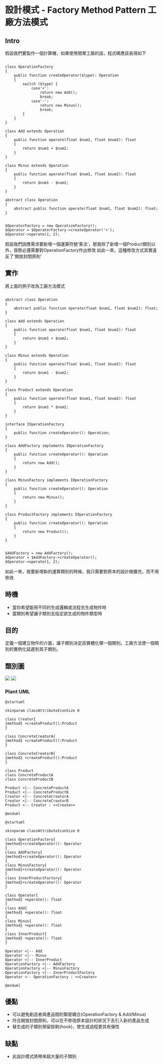 # 設計模式 - Factory Method Pattern 工廠方法模式

## Intro

假設我們要製作一個計算機，如果使用間單工廠的話，程式碼應該長得如下

```php=

class OperationFactory
{
    public function createOperator($type): Operation
    {
        switch ($type) {
            case'+':
                return new Add();
                break;
            case'-':
                return new Minus();
                break;
        }
    }
}

class Add extends Operation
{
    public function operate(float $num1, float $num2): float
    {
        return $num1 + $num2;
    }
}

class Minus extends Operation
{
    public function operate(float $num1, float $num2): float
    {
        return $num1 - $num2;
    }
}

abstract class Operation
{
    abstract public function operate(float $num1, float $num2): float;
}

```

```php=

$OperatorFactory = new OperationFactory();
$Operator = $OperatorFactory->createOperator('+');
$Operator->operate(1, 2);

```

假設我們因應需求要新增一個運算符號‘乘法’，那我除了新增一個Product類別以外，我勢必還需要對OperationFactory作出修改
如此一來，這種修改方式其實違反了‘開放封閉原則’

## 實作

將上面的例子改為工廠方法模式

```php=

abstract class Operation
{
    abstract public function operate(float $num1, float $num2): float;
}

class Add extends Operation
{
    public function operate(float $num1, float $num2): float
    {
        return $num1 + $num2;
    }
}

class Minus extends Operation
{
    public function operate(float $num1, float $num2): float
    {
        return $num1 - $num2;
    }
}

class Product extends Operation
{
    public function operate(float $num1, float $num2): float
    {
        return $num1 * $num2;
    }
}

interface IOperationFactory
{
    public function createOperator(): Operation;
}

class AddFactory implements IOperationFactory
{
    public function createOperator(): Operation
    {
        return new Add();
    }
}

class MinusFactory implements IOperationFactory
{
    public function createOperator(): Operation
    {
        return new Minus();
    }
}

class ProductFactory implements IOperationFactory
{
    public function createOperator(): Operation
    {
        return new Product();
    }
}

```

```php=

$AddFactory = new AddFactory();
$Operator = $AddFactory->createOperator();
$Operator->operate(1, 2);

```

如此一來，我要新增新的運算類別的時候，我只需要對原本的設計做擴充，而不用修改

## 時機

- 當你希望能用不同的生成邏輯或流程去生成物件時
- 當類別希望讓子類別去指定欲生成的物件類型時

## 目的

定義一個建立物件的介面，讓子類別決定該實體化哪一個類別。工廠方法使一個類別的實例化延遲到其子類別。

## 類別圖

![](https://i.imgur.com/IWkEej1.png)
![](https://i.imgur.com/4wtEDiU.png)

### Plant UML

```=
@startuml

skinparam classAttributeIconSize 0

class Creator{
{method} +createProduct():Product
}

class ConcreteCreatorA{
{method} +createProduct():Product
}

class ConcreteCreatorB{
{method} +createProduct():Product
}

class Product
class ConcreteProductA
class ConcreteProductB

Product <|-- ConcreteProductA
Product <|-- ConcreteProductB
Creator <|-- ConcreteCreatorA
Creator <|-- ConcreteCreatorB
Product <-- Creator : <<Create>>

@enduml
```

```=
@startuml

skinparam classAttributeIconSize 0

class OperationFactory{
{method}+createOperator(): Operator
}
class AddFactory{
{method}+createOperator(): Operator
}
class MinusFactory{
{method}+createOperator(): Operator
}
class InnerProductFactory{
{method}+createOperator(): Operator
}

class Operator{
{method} +operate(): float
}
class Add{
{method} +operate(): float
}
class Minus{
{method} +operate(): float
}
class InnerProduct{
{method} +operate(): float
}

Operator <|-- Add
Operator <|-- Minus
Operator <|-- InnerProduct
OperationFactory <|-- AddFactory
OperationFactory <|-- MinusFactory
OperationFactory <|-- InnerProductFactory
Operator <-- OperationFactory : <<Create>>

@enduml
```

## 優點

- 可以避免創造者與產品間的緊密耦合(OperationFactory & Add/Minus)
- 符合開放封閉原則，可以在不修改原本設計的狀況下去引入新的產品生成
- 替生成的子類別預留掛鉤(hook)，使生成過程更具有彈性

## 缺點

- 此設計模式將帶來超大量的子類別
